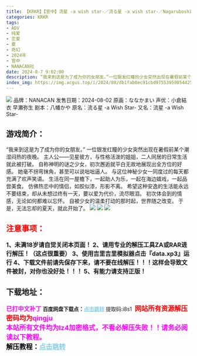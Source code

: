 ```yaml
---
title: 【KRKR】【官中】流星 -a wish star-／流る星 -a wish star-／Nagaruboshi -a wish star-
categories: KRKR
tags:
- ADV
- 纯爱
- 恋爱
- 夏
- 奇幻
- 2024年
- 官中
- NANACAN社
date: 2024-8-7 9:02:00
description: “我来到这是为了成为你的女朋友。”一位银发红瞳的少女突然出现在暑假前某个潮湿闷热的夜晚。主人公——见星彼方，与性格活泼的姐姐，二人同居的日常生活就此被打破。自称神明的谜之少女，初次邂逅就平白无故地展现出全方位的好感。她毫不拐弯抹角，甚至可以说咄咄逼人。
index_img: https://img.acgus.top/i/2024/08/db1fab0ec91cbd97553959054425e1b7.webp
---
```

![](https://img.acgus.top/i/2024/08/db1fab0ec91cbd97553959054425e1b7.webp)
品牌：NANACAN
发售日期：2024-08-02
原画：ななかまい
声优：小倉結衣 早瀬弥生
剧本：八幡かや
原名：流る星 -a Wish Star-
又名：流星 -a Wish Star-

## 游戏简介：
“我来到这是为了成为你的女朋友。”
一位银发红瞳的少女突然出现在暑假前某个潮湿闷热的夜晚。
主人公——见星彼方，与性格活泼的姐姐，二人同居的日常生活就此被打破。
自称神明的谜之少女，初次邂逅就平白无故地展现出全方位的好感。
她毫不拐弯抹角，甚至可以说咄咄逼人。
与这位神秘少女一同度过的每天都充满了欢声笑语。
生活在同一屋檐下，一起助人为乐，一起在海边嬉戏，一起品尝美食。
仿佛热恋中的情侣，如胶似漆，形影不离。
希望这种安逸的生活能永远不要结束，却从未想过终有一天，要以爱为代价，流尽眼泪。
初次体会到的情感，无论如何都难以忘怀。
自被少女的温柔打动的那时起，世界随之改变。
于是，无法忘却的夏天，就此开始了。
![](https://img.acgus.top/i/2024/08/f70111eb8b48dfbf788eca204d93c28d.webp)
![](https://img.acgus.top/i/2024/08/6a9648a4768d9b676a6d5718d8ed911c.webp)
![](https://img.acgus.top/i/2024/08/1ecc478331783c82f1d33c5fbfab7fbb.webp)







## <font color=#FF0000 >注意事项：</font>
<font size=3><b>1、未满18岁请自觉关闭本页面！
2、请用专业的解压工具ZA或RAR进行解压！（这点很重要）
3、使用吉里吉里模拟器点击『data.xp3』运行
4、下载文件前请先保存下来，请不要在线解压！！！这样会导致文件被封，对你也没好处！！！
5、有能力请支持正版！</b></font>

## 下载地址：
<font color=#FF00FF size=3><b>已打中文补丁</b></font>
<b>百度网盘下载点：</b><a href="https://pan.baidu.com/s/1HP5aVjBjUK6OZQPKTEEDvg?pwd=i8s1" style="color: #87CEEB;"><b>点击跳转</b></a> 提取码:i8s1
<a style="padding: 0" href="https://post.qingju.org/AD/"><img style="max-width:100%" src="https://img.acgus.top/i/2024/07/478f689b8021d8d499ab43d21acf137a.gif" alt=""></a>
<b><font color=#FF0000 size=4>网站所有资源解压密码均为</b></font><b><font color=#FF00FF size=4>qingju</font><font color=#FF0000 ></font></b><br><b><font color=#FF00FF size=4>本站所有文件均为lz4加密格式，不看必解压失败！！请务必阅读以下教程。</b></font><br><b><font color=#000 size=4>解压教程：</b><a href="https://post.qingju.org/tutorial/000/" style="color: #87CEEB;"><b>点击跳转</b></a>